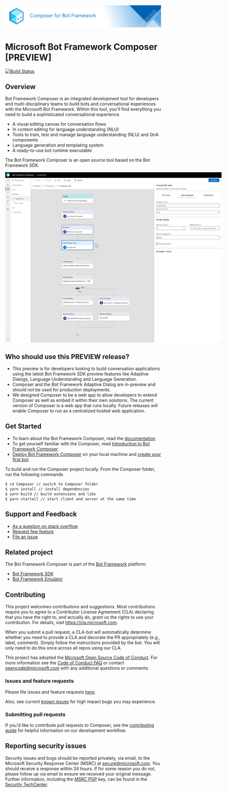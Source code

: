# ![Microsoft Bot Framework Composer](./docs/media/gh-banner.png)

# Microsoft Bot Framework Composer [PREVIEW]

[![Build Status](https://fuselabs.visualstudio.com/Composer/_apis/build/status/ComposerCI/Composer-CI?branchName=master)](https://fuselabs.visualstudio.com/Composer/_build/latest?definitionId=516&branchName=master)

## Overview 
 
Bot Framework Composer is an integrated development tool for developers and multi-disciplinary teams to build bots and conversational experiences with the Microsoft Bot Framework. Within this tool, you'll find everything you need to build a sophisticated conversational experience. 
- A visual editing canvas for conversation flows
- In context editing for language understanding (NLU) 
- Tools to train, test and manage language understanding (NLU) and QnA components
- Language generation and templating system
- A ready-to-use bot runtime executable

The Bot Framework Composer is an open source tool based on the Bot Framework SDK.  

<p align="center">
    <img alt="Bot Framework Composer Home Page" src="./docs/Assets/Screenshot-Composer-overview.png" style="max-width:700px;" />
</p>

## Who should use this PREVIEW release?
-	This preview is for developers looking to build conversation applications using the latest Bot Framework SDK preview features like Adaptive Dialogs, Language Understanding and Language Generation. 
-	Composer and the Bot Framework Adaptive Dialog are in-preview and should not be used for production deployments. 
-	We designed Composer to be a web app to allow developers to extend Composer as well as embed it within their own solutions. The
 current version of Composer is a web app that runs locally. Future releases will enable Composer to run as a centralized hosted web application. 

## Get Started

- To learn about the Bot Framework Composer, read the [documentation][5].
- To get yourself familiar with the Composer, read [Introduction to Bot Framework Composer][1].
- [Deploy Bot Framework Composer][2] on your local machine and [create your first bot][3].

To build and run the Composer project locally. From the Composer folder, run the following commands
```
$ cd Composer // switch to Composer folder
$ yarn install // install dependencies
$ yarn build // build extensions and libs
$ yarn startall // start client and server at the same time
```

## Support and Feedback
- [As a question on stack overflow][10]
- [Request few feature][11]
- [File an issue][12]

## Related project
The Bot Framework Composer is part of the [Bot Framework][20] platform:
-	[Bot Framework SDK][21]
-	[Bot Framework Emulator][22]

## Contributing

This project welcomes contributions and suggestions.  Most contributions require you to agree to a
Contributor License Agreement (CLA) declaring that you have the right to, and actually do, grant us
the rights to use your contribution. For details, visit https://cla.microsoft.com.

When you submit a pull request, a CLA-bot will automatically determine whether you need to provide
a CLA and decorate the PR appropriately (e.g., label, comment). Simply follow the instructions
provided by the bot. You will only need to do this once across all repos using our CLA.

This project has adopted the [Microsoft Open Source Code of Conduct][100].
For more information see the [Code of Conduct FAQ][101] or
contact [opencode@microsoft.com](mailto:opencode@microsoft.com) with any additional questions or comments.

### Issues and feature requests

Please file issues and feature requests [here](https://github.com/microsoft/BotFramework-Composer/issues/issues). 

Also, see current [known issues](https://github.com/microsoft/BotFramework-Composer/labels/known%20issue) for high impact bugs you may experience.

### Submitting pull requests

If you'd like to contribute pull requests to Composer, see the [contributing guide](./CONTRIBUTING.md) for helpful information on our development workflow.

## Reporting security issues

Security issues and bugs should be reported privately, via email, to the Microsoft Security
Response Center (MSRC) at [secure@microsoft.com](mailto:secure@microsoft.com). You should
receive a response within 24 hours. If for some reason you do not, please follow up via
email to ensure we received your original message. Further information, including the
[MSRC PGP][102] key, can be found in
the [Security TechCenter][103].


[1]:./docs/bfcomposer-intro.md
[2]:./docs/setup-yarn.md
[3]:./docs/tutorial-create-echobot.md
[4]:https://aka.ms/BF-Composer-Docs
[5]:./toc.md

[10]:https://stackoverflow.com/questions/tagged/botframework?tab=Newest
[11]:https://github.com/microsoft/BotFramework-Composer/issues/new?assignees=&labels=Type%3A+suggestion%2C+Needs-triage&template=bot-framework-composer-feature-request.md&title=
[12]:https://github.com/microsoft/BotFramework-Composer/issues/new?assignees=&labels=Needs-triage%2C+Type%3A+bug&template=bot-framework-composer-bug.md&title=

[20]:https://github.com/microsoft/botframework#microsoft-bot-framework
[21]:https://github.com/microsoft/botframework-sdk#bot-framework-sdk
[22]:https://github.com/Microsoft/BotFramework-Emulator#readme

[100]:https://opensource.microsoft.com/codeofconduct/
[101]:https://opensource.microsoft.com/codeofconduct/faq/

[102]:https://technet.microsoft.com/en-us/security/dn606155
[103]:(https://technet.microsoft.com/en-us/security/default)